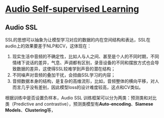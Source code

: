 # [Audio Self-supervised Learning](https://github.com/iLovEing/notebook/issues/30)

## Audio SSL

SSL的思想可以抽象为让模型学习对应的数据的内在空间结构和表达，SSL在audio上的效果要差于NLP和CV，这体现在：
1. 现实生活中音频的不确定性，比如人与人之间、甚至是个人的不同时期，不同情绪下说话的差异，气息、声调都有区别，录音设备的不同和摆放方式也会导致数据的差异，这使得SSL较难学到声音的潜在结构；
2. 不同噪声对音频的叠加干扰，会扭曲SSL学习的内容；
3. 音频数据本身的结构，是复杂的高维流形，比如，音频整体的横向平移，对人而言几乎没有差别，因此模型loss的设计难度较高，这点和CV类似。

根据训练中是否设置负样本，Audio SSL 训练框架可以分为两类：预测类和对比类（Predictive and contrastive），预测类模型有**Auto-encoding**、**Siamese Models**、**Clustering**等，